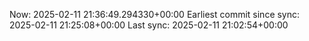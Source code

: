 Now: 2025-02-11 21:36:49.294330+00:00 Earliest commit since sync: 2025-02-11 21:25:08+00:00 Last sync: 2025-02-11 21:02:54+00:00
